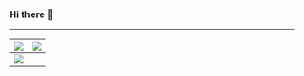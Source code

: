 ### Hi there 👋

---
<table>
<thead>
  <tr>
    <th><img src="https://github-readme-stats.vercel.app/api?username=chandlerpl&amp;count_private=true&amp;show_icons=true&amp;theme=tokyonight&amp;hide_border=true" \></th>
    <th><img src="https://github-readme-stats.vercel.app/api/top-langs/?username=chandlerpl&amp;layout=compact&amp;theme=tokyonight" \></th>
  </tr>
</thead>
<tbody>
  <tr>
    <td colspan="2"><img src="http://github-readme-streak-stats.herokuapp.com?user=chandlerpl&amp;theme=tokyonight&amp;hide_border=true&amp;date_format=M%20j%5B%2C%20Y%5D" \></td>
  </tr>
</tbody>
</table>

<!--
**chandlerpl/chandlerpl** is a ✨ _special_ ✨ repository because its `README.md` (this file) appears on your GitHub profile.

Here are some ideas to get you started:

- 🔭 I’m currently working on ...
- 🌱 I’m currently learning ...
- 👯 I’m looking to collaborate on ...
- 🤔 I’m looking for help with ...
- 💬 Ask me about ...
- 📫 How to reach me: ...
- 😄 Pronouns: ...
- ⚡ Fun fact: ...
-->
